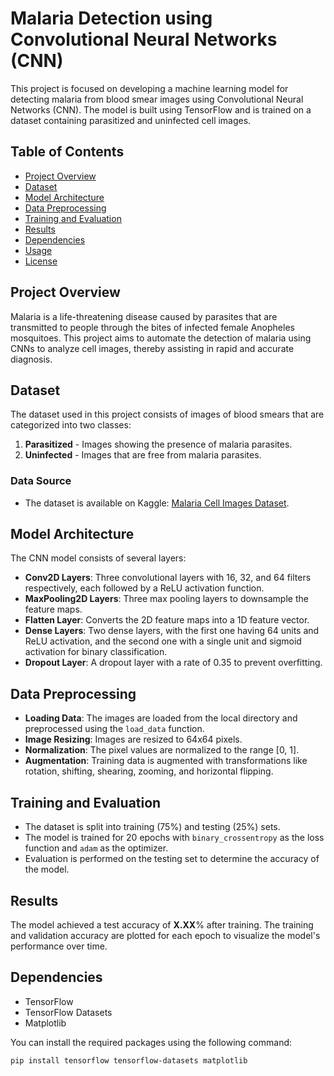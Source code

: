 # Malaria Detection using Convolutional Neural Networks (CNN)

This project is focused on developing a machine learning model for detecting malaria from blood smear images using Convolutional Neural Networks (CNN). The model is built using TensorFlow and is trained on a dataset containing parasitized and uninfected cell images.

## Table of Contents
- [Project Overview](#project-overview)
- [Dataset](#dataset)
- [Model Architecture](#model-architecture)
- [Data Preprocessing](#data-preprocessing)
- [Training and Evaluation](#training-and-evaluation)
- [Results](#results)
- [Dependencies](#dependencies)
- [Usage](#usage)
- [License](#license)

## Project Overview
Malaria is a life-threatening disease caused by parasites that are transmitted to people through the bites of infected female Anopheles mosquitoes. This project aims to automate the detection of malaria using CNNs to analyze cell images, thereby assisting in rapid and accurate diagnosis.

## Dataset
The dataset used in this project consists of images of blood smears that are categorized into two classes:
1. **Parasitized** - Images showing the presence of malaria parasites.
2. **Uninfected** - Images that are free from malaria parasites.

### Data Source
- The dataset is available on Kaggle: [Malaria Cell Images Dataset](https://www.kaggle.com/iarunava/cell-images-for-detecting-malaria).

## Model Architecture
The CNN model consists of several layers:
- **Conv2D Layers**: Three convolutional layers with 16, 32, and 64 filters respectively, each followed by a ReLU activation function.
- **MaxPooling2D Layers**: Three max pooling layers to downsample the feature maps.
- **Flatten Layer**: Converts the 2D feature maps into a 1D feature vector.
- **Dense Layers**: Two dense layers, with the first one having 64 units and ReLU activation, and the second one with a single unit and sigmoid activation for binary classification.
- **Dropout Layer**: A dropout layer with a rate of 0.35 to prevent overfitting.

## Data Preprocessing
- **Loading Data**: The images are loaded from the local directory and preprocessed using the `load_data` function.
- **Image Resizing**: Images are resized to 64x64 pixels.
- **Normalization**: The pixel values are normalized to the range [0, 1].
- **Augmentation**: Training data is augmented with transformations like rotation, shifting, shearing, zooming, and horizontal flipping.

## Training and Evaluation
- The dataset is split into training (75%) and testing (25%) sets.
- The model is trained for 20 epochs with `binary_crossentropy` as the loss function and `adam` as the optimizer.
- Evaluation is performed on the testing set to determine the accuracy of the model.

## Results
The model achieved a test accuracy of **X.XX**% after training. The training and validation accuracy are plotted for each epoch to visualize the model's performance over time.

## Dependencies
- TensorFlow
- TensorFlow Datasets
- Matplotlib

You can install the required packages using the following command:
```bash
pip install tensorflow tensorflow-datasets matplotlib

